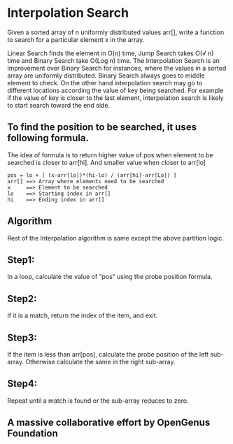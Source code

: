# Interpolation Search

Given a sorted array of n uniformly distributed values arr[], write a function to search for a particular element x in the array.

Linear Search finds the element in O(n) time, Jump Search takes O(√ n) time and Binary Search take O(Log n) time.
The Interpolation Search is an improvement over Binary Search for instances, where the values in a sorted array are uniformly distributed. Binary Search always goes to middle element to check. On the other hand interpolation search may go to different locations according the value of key being searched. For example if the value of key is closer to the last element, interpolation search is likely to start search toward the end side.

## To find the position to be searched, it uses following formula.

 The idea of formula is to return higher value of pos
 when element to be searched is closer to arr[hi]. And
 smaller value when closer to arr[lo]
 
    pos = lo + [ (x-arr[lo])*(hi-lo) / (arr[hi]-arr[Lo]) ]
    arr[] ==> Array where elements need to be searched
    x     ==> Element to be searched
    lo    ==> Starting index in arr[]
    hi    ==> Ending index in arr[]

## Algorithm
   Rest of the Interpolation algorithm is same except the above partition logic.

## Step1:
In a loop, calculate the value of “pos” using the probe position formula.
## Step2:
If it is a match, return the index of the item, and exit.
## Step3:
If the item is less than arr[pos], calculate the probe position of the left sub-array. Otherwise calculate the same in the right sub-array.
## Step4:
Repeat until a match is found or the sub-array reduces to zero.

## A massive collaborative effort by OpenGenus Foundation
